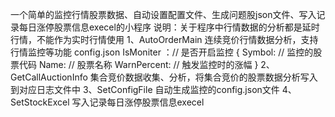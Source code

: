 一个简单的监控行情股票数据、自动设置配置文件、生成问题股json文件、写入记录每日涨停股票信息execel的小程序
说明：关于程序中行情数据的分析都是延时行情，不能作为实时行情使用
1、AutoOrderMain 连续竞价行情数据分析，支持行情监控等功能
config.json
IsMoniter ：// 是否开启监控
{
    Symbol:         // 监控的股票代码
    Name:           // 股票名称
    WarnPercent:    // 触发监控时的涨幅
}
2、GetCallAuctionInfo 集合竞价数据收集、分析，将集合竞价的股票数据分析写入到对应日志文件中
3、SetConfigFile 自动生成监控的config.json文件
4、SetStockExcel 写入记录每日涨停股票信息execel
